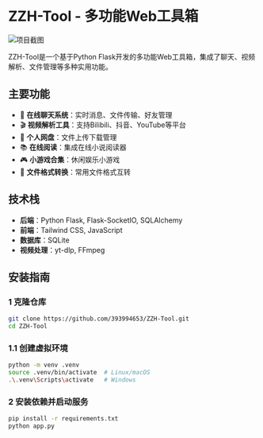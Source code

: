 # ZZH-Tool - 多功能Web工具箱

![项目截图](https://img.freepik.com/free-vector/dashboard-analytics-concept-illustration_114360-745.jpg)

ZZH-Tool是一个基于Python Flask开发的多功能Web工具箱，集成了聊天、视频解析、文件管理等多种实用功能。

## 主要功能

- 💬 **在线聊天系统**：实时消息、文件传输、好友管理
- 🎬 **视频解析工具**：支持Bilibili、抖音、YouTube等平台
- 📁 **个人网盘**：文件上传下载管理
- 📚 **在线阅读**：集成在线小说阅读器
- 🎮 **小游戏合集**：休闲娱乐小游戏
- 🔧 **文件格式转换**：常用文件格式互转

## 技术栈

- **后端**：Python Flask, Flask-SocketIO, SQLAlchemy
- **前端**：Tailwind CSS, JavaScript
- **数据库**：SQLite
- **视频处理**：yt-dlp, FFmpeg

## 安装指南

### 1 克隆仓库
```bash
git clone https://github.com/393994653/ZZH-Tool.git
cd ZZH-Tool
```

### 1.1 创建虚拟环境
```bash
python -m venv .venv
source .venv/bin/activate  # Linux/macOS
.\.venv\Scripts\activate   # Windows
```

### 2 安装依赖并启动服务
```bash
pip install -r requirements.txt
python app.py
```